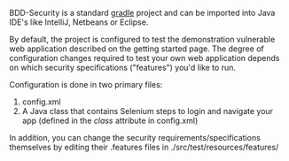 BDD-Security is a standard [gradle](http://gradle.org/) project and can be imported into Java IDE's like IntelliJ, Netbeans or Eclipse.

By default, the project is configured to test the demonstration vulnerable web application described on the getting started page.  The degree of configuration changes required to test your own web application depends on which security specifications ("features") you'd like to run.

Configuration is done in two primary files:

1. config.xml
1. A Java class that contains Selenium steps to login and navigate your app (defined in the _class_ attribute in config.xml)

In addition, you can change the security requirements/specifications themselves by editing their .features files in ./src/test/resources/features/

